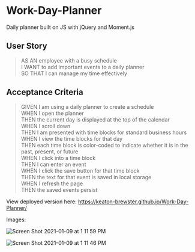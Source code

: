 # Work-Day-Planner
Daily planner built on JS with jQuery and Moment.js


## User Story


> AS AN employee with a busy schedule  
> I WANT to add important events to a daily planner  
> SO THAT I can manage my time effectively  



## Acceptance Criteria


> GIVEN I am using a daily planner to create a schedule  
> WHEN I open the planner  
> THEN the current day is displayed at the top of the calendar  
> WHEN I scroll down  
> THEN I am presented with time blocks for standard business hours  
> WHEN I view the time blocks for that day  
> THEN each time block is color-coded to indicate whether it is in the past, present, or future  
> WHEN I click into a time block  
> THEN I can enter an event  
> WHEN I click the save button for that time block  
> THEN the text for that event is saved in local storage  
> WHEN I refresh the page  
> THEN the saved events persist  

View deployed version here: https://keaton-brewster.github.io/Work-Day-Planner/

Images:

![Screen Shot 2021-01-09 at 1 11 59 PM](https://user-images.githubusercontent.com/65474893/104111326-34464000-52a6-11eb-9d76-4c4732294921.png)

![Screen Shot 2021-01-09 at 1 11 46 PM](https://user-images.githubusercontent.com/65474893/104111329-3f00d500-52a6-11eb-88cc-7ebb1a254a12.png)
